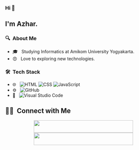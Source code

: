 ### Hi 👋

## I'm Azhar.

### 🔍 &nbsp;About Me 

- 🎓 &nbsp; Studying Informatics at Amikom University Yogyakarta.
- 😍 &nbsp; Love to exploring new technologies.

### 🛠 &nbsp;Tech Stack

- 🌐 &nbsp;
  ![HTML](https://img.shields.io/badge/-HTML-333333?style=flat&logo=HTML5)
  ![CSS](https://img.shields.io/badge/-CSS-333333?style=flat&logo=CSS3&logoColor=1572B6)
  ![JavaScript](https://img.shields.io/badge/-JavaScript-333333?style=flat&logo=javascript)
- ⚙️ &nbsp;
  ![GitHub](https://img.shields.io/badge/-GitHub-333333?style=flat&logo=github)
- 📑 &nbsp;
  ![Visual Studio Code](https://img.shields.io/badge/-Visual%20Studio%20Code-333333?style=flat&logo=visual-studio-code&logoColor=007ACC)

##  🤝🏻 &nbsp;Connect with Me

<p align="center">
  <a href="https://www.linkedin.com/in/azhar-rizqullah-535447309/">
    <img src="https://img.shields.io/badge/-Azhar%20Rizqullah-0077B5?style=flat-square&logo=Linkedin&logoColor=white" width="320" height="40"/>
  </a>
  <a href="https://www.instagram.com/_azhar_riz/">
    <img src="https://img.shields.io/badge/-_azhar_riz-E4405F?style=flat-square&logo=Instagram&logoColor=white" width="320" height="40"/>
  </a>
</p>
<!--
**AzharRizqullah/AzharRizqullah** is a ✨ _special_ ✨ repository because its `README.md` (this file) appears on your GitHub profile.

Here are some ideas to get you started:

- 🔭 I’m currently working on ...
- 🌱 I’m currently learning ...
- 👯 I’m looking to collaborate on ...
- 🤔 I’m looking for help with ...
- 💬 Ask me about ...
- 📫 How to reach me: ...
- 😄 Pronouns: ...
- ⚡ Fun fact: ...
-->
